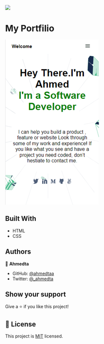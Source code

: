 ![](https://img.shields.io/badge/Microverse-blueviolet)

# My Portfilio


![screenshot](./myPortfolio.png)




## Built With

- HTML
- CSS




## Authors

👤 **Ahmedta**

- GitHub: [@ahmedtaa](https://github.com/ahmedtaa)
- Twitter: [@_ahmedta](https://twitter.com/_ahmedta)



## Show your support

Give a ⭐️ if you like this project!


## 📝 License

This project is [MIT](./mit.md) licensed.